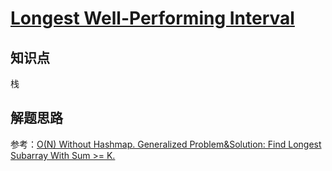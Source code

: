 # [Longest Well-Performing Interval](https://leetcode.com/problems/longest-well-performing-interval/)

## 知识点

栈

## 解题思路

参考：[O(N) Without Hashmap. Generalized Problem&Solution: Find Longest Subarray With Sum >= K.](<https://leetcode.com/problems/longest-well-performing-interval/discuss/335163/O(N)-Without-Hashmap.-Generalized-ProblemandSolution%3A-Find-Longest-Subarray-With-Sum-greater-K>)
